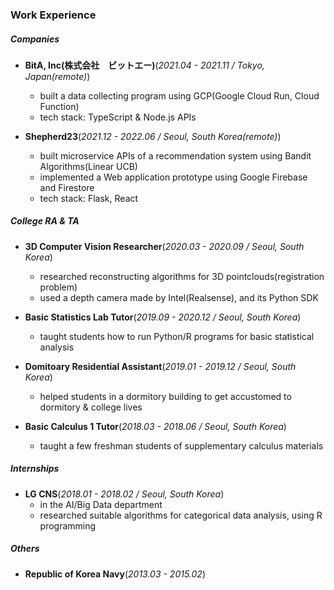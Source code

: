 ### Work Experience

##### Companies
  - **BitA, Inc(株式会社　ビットエー)**(*2021.04 - 2021.11 / Tokyo, Japan(remote)*)
    - built a data collecting program using GCP(Google Cloud Run, Cloud Function)
    - tech stack: TypeScript & Node.js APIs
  
  - **Shepherd23**(*2021.12 - 2022.06 / Seoul, South Korea(remote)*)
    - built microservice APIs of a recommendation system using Bandit Algorithms(Linear UCB)
    - implemented a Web application prototype using Google Firebase and Firestore
    - tech stack: Flask, React


##### College RA & TA
  - **3D Computer Vision Researcher**(*2020.03 - 2020.09 / Seoul, South Korea*)
    - researched reconstructing algorithms for 3D pointclouds(registration problem)
    - used a depth camera made by Intel(Realsense), and its Python SDK
    
  - **Basic Statistics Lab Tutor**(*2019.09 - 2020.12 / Seoul, South Korea*)
    - taught students how to run Python/R programs for basic statistical analysis
  
  - **Domitoary Residential Assistant**(*2019.01 - 2019.12 / Seoul, South Korea*)
    - helped students in a dormitory building to get accustomed to dormitory & college lives
    
  - **Basic Calculus 1 Tutor**(*2018.03 - 2018.06 / Seoul, South Korea*)
    - taught a few freshman students of supplementary calculus materials


##### Internships
  - **LG CNS**(*2018.01 - 2018.02 / Seoul, South Korea*) 
    - in the AI/Big Data department
    - researched suitable algorithms for categorical data analysis, using R programming


##### Others
  - **Republic of Korea Navy**(*2013.03 - 2015.02*)
